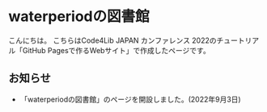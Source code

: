 # waterperiodの図書館
こんにちは。
こちらはCode4Lib JAPAN カンファレンス 2022のチュートリアル「GitHub Pagesで作るWebサイト」で作成したページです。

## お知らせ
- 「waterperiodの図書館」のページを開設しました。(2022年9月3日)
